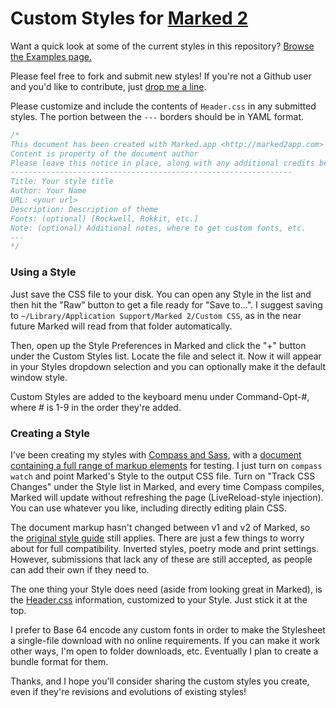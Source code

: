 # Custom Styles for [Marked 2](http://marked2app.com)

Want a quick look at some of the current styles in this repository? [Browse the Examples page.](http://ttscoff.github.io/MarkedCustomStyles/generate_examples/styles.html)

Please feel free to fork and submit new styles! If you're not a Github user and you'd like to contribute, just [drop me a line](http://brettterpstra.com/contact/).

Please customize and include the contents of `Header.css` in any submitted styles. The portion between the `---` borders should be in YAML format.

```css
/*
This document has been created with Marked.app <http://marked2app.com>
Content is property of the document author
Please leave this notice in place, along with any additional credits below.
---------------------------------------------------------------
Title: Your style title
Author: Your Name
URL: <your url>
Description: Description of theme
Fonts: (optional) [Rockwell, Rokkit, etc.]
Note: (optional) Additional notes, where to get custom fonts, etc.
---
*/
```

### Using a Style

Just save the CSS file to your disk. You can open any Style in the list and then hit the "Raw" button to get a file ready for "Save to...". I suggest saving to `~/Library/Application Support/Marked 2/Custom CSS`, as in the near future Marked will read from that folder automatically. 

Then, open up the Style Preferences in Marked and click the "+" button under the Custom Styles list. Locate the file and select it. Now it will appear in your Styles dropdown selection and you can optionally make it the default window style.

Custom Styles are added to the keyboard menu under Command-Opt-#, where # is 1-9 in the order they're added.

### Creating a Style

I've been creating my styles with [Compass and Sass](http://compass-style.org/), with a [document containing a full range of markup elements](https://raw.github.com/ttscoff/MarkedCustomStyles/master/test_markup.md) for testing. I just turn on `compass watch` and point Marked's Style to the output CSS file. Turn on "Track CSS Changes" under the Style list in Marked, and every time Compass compiles, Marked will update without refreshing the page (LiveReload-style injection). You can use whatever you like, including directly editing plain CSS.

The document markup hasn't changed between v1 and v2 of Marked, so the [original style guide](https://marked2app.com/help/Writing_Custom_CSS.html) still applies. There are just a few things to worry about for full compatibility. Inverted styles, poetry mode and print settings. However, submissions that lack any of these are still accepted, as people can add their own if they need to.

The one thing your Style does need (aside from looking great in Marked), is the [Header.css](https://github.com/ttscoff/MarkedCustomStyles/blob/master/Header.css) information, customized to your Style. Just stick it at the top.

I prefer to Base 64 encode any custom fonts in order to make the Stylesheet a single-file download with no online requirements. If you can make it work other ways, I'm open to folder downloads, etc. Eventually I plan to create a bundle format for them.

Thanks, and I hope you'll consider sharing the custom styles you create, even if they're revisions and evolutions of existing styles!
